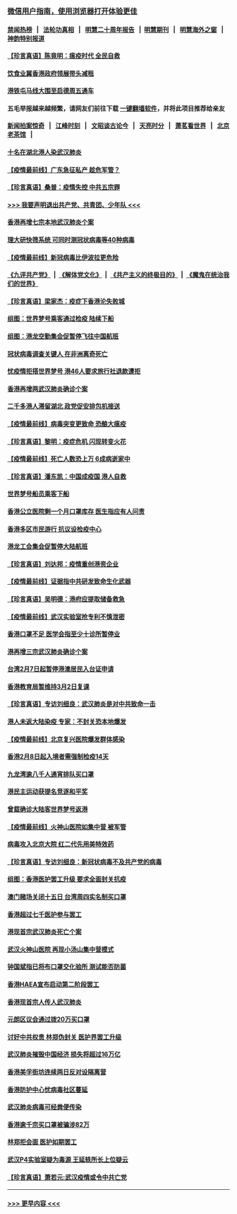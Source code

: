 ### [微信用户指南，使用浏览器打开体验更佳](https://github.com/gfw-breaker/banned-news1/blob/master/indexes/wechat-guide.md?t=0)
#### [禁闻热榜](热点新闻.md?t=0)  &nbsp;&nbsp;|&nbsp;&nbsp; [法轮功真相](https://github.com/gfw-breaker/truth/blob/master/README.md?t=0) &nbsp;&nbsp;|&nbsp;&nbsp; [明慧二十周年报告](https://github.com/gfw-breaker/mh-reports/blob/master/README.md?t=0) &nbsp;&nbsp;|&nbsp;&nbsp;[明慧期刊](https://github.com/gfw-breaker/mh-qikan) &nbsp;&nbsp;|&nbsp;&nbsp; [明慧海外之窗](https://github.com/gfw-breaker/mh-news/blob/master/README.md?t=0) &nbsp;&nbsp;|&nbsp;&nbsp; [神韵特别报道](https://github.com/gfw-breaker/mh-news/blob/master/shenyun.md?t=0)
#### [【珍言真语】陈竟明：瘟疫时代 全民自救](../pages/nsc415/n11866765.md?t=02140502) 
#### [饮食业冀香港政府领展带头减租](../pages/nsc415/n11864876.md?t=02140502) 
#### [港铁屯马线大围至启德周五通车](../pages/nsc415/n11864842.md?t=02140502) 
#### 五毛举报越来越频繁，请网友们前往下载 [一键翻墙软件](https://github.com/gfw-breaker/ssr-accounts)，并将此项目推荐给亲友
#### [新闻拍案惊奇](https://github.com/gfw-breaker/banned-news1/blob/master/pages/link4.md) &nbsp;&nbsp;|&nbsp;&nbsp; [江峰时刻](https://github.com/gfw-breaker/banned-news1/blob/master/pages/link4.md) &nbsp;&nbsp;|&nbsp;&nbsp; [文昭谈古论今](https://github.com/gfw-breaker/banned-news1/blob/master/pages/link4.md) &nbsp;&nbsp;|&nbsp;&nbsp; [天亮时分](https://github.com/gfw-breaker/banned-news1/blob/master/pages/link4.md) &nbsp;&nbsp;|&nbsp;&nbsp; [萧茗看世界](https://github.com/gfw-breaker/banned-news1/blob/master/pages/link4.md) &nbsp;&nbsp;|&nbsp;&nbsp; [北京老茶馆](https://github.com/gfw-breaker/banned-news1/blob/master/pages/link4.md) &nbsp;&nbsp;|&nbsp;&nbsp; 
#### [十名在湖北港人染武汉肺炎](../pages/nsc415/n11864807.md?t=02140502) 
#### [【疫情最前线】广东急征私产 趁危军管？](../pages/nsc415/n11864205.md?t=02140502) 
#### [【珍言真语】桑普：疫情失控 中共五宗罪](../pages/nsc415/n11864157.md?t=02140502) 
#### [>>> 我要声明退出共产党、共青团、少年队 <<<](https://github.com/begood0513/goodnews/blob/master/quit/letter.md) 
#### [香港再增七宗本地武汉肺炎个案](../pages/nsc415/n11862405.md?t=02140502) 
#### [理大研快筛系统 可同时测冠状病毒等40种病毒](../pages/nsc415/n11862376.md?t=02140502) 
#### [【疫情最前线】新冠病毒比伊波拉更危险](../pages/nsc415/n11862199.md?t=02140502) 
#### [《九评共产党》](https://github.com/begood0513/9ping.md/blob/master/README.md) &nbsp;|&nbsp; [《解体党文化》](../../../../jtdwh.md/blob/master/README.md)  &nbsp;|&nbsp; [《共产主义的终极目的》](../../../../gczydzjmd.md/blob/master/README.md) &nbsp;|&nbsp; [《魔鬼在统治我们的世界》](../../../../mgztzwmdsj.md/blob/master/README.md) 
#### [【珍言真语】梁家杰：疫症下香港沦失败城](../pages/nsc415/n11861588.md?t=02140502) 
#### [组图：世界梦号乘客通过检疫 陆续下船](../pages/nsc415/n11858302.md?t=02140502) 
#### [组图：港龙空勤集会促暂停飞往中国航班](../pages/nsc415/n11858190.md?t=02140502) 
#### [冠状病毒调查关键人 在非洲离奇死亡](../pages/nsc415/n11859798.md?t=02140502) 
#### [忧疫情拒搭世界梦号 港46人要求旅行社退款遭拒](../pages/nsc415/n11859849.md?t=02140502) 
#### [香港再增两武汉肺炎确诊个案](../pages/nsc415/n11859833.md?t=02140502) 
#### [二千多港人滞留湖北 政党促安排包机接送](../pages/nsc415/n11859831.md?t=02140502) 
#### [【疫情最前线】病毒突变更致命 恐酿大瘟疫](../pages/nsc415/n11859604.md?t=02140502) 
#### [【珍言真语】黎明：疫症危机 闪现转变火花](../pages/nsc415/n11859199.md?t=02140502) 
#### [【疫情最前线】死亡人数恐上万 6成病逝家中](../pages/nsc415/n11856687.md?t=02140502) 
#### [【珍言真语】潘东凯：中国成疫国 港人自救](../pages/nsc415/n11856962.md?t=02140502) 
#### [世界梦号船员乘客下船](../pages/nsc415/n11856883.md?t=02140502) 
#### [香港公立医院剩一个月口罩库存 医生指应有人问责](../pages/nsc415/n11856875.md?t=02140502) 
#### [香港多区市民游行 抗议设检疫中心](../pages/nsc415/n11856866.md?t=02140502) 
#### [港龙工会集会促暂停大陆航班](../pages/nsc415/n11856840.md?t=02140502) 
#### [【珍言真语】刘达邦：疫情重创港资企业](../pages/nsc415/n11854274.md?t=02140502) 
#### [【疫情最前线】证据指中共研发致命生化武器](../pages/nsc415/n11853087.md?t=02140502) 
#### [【珍言真语】吴明德：港府应提取储备救急](../pages/nsc415/n11852734.md?t=02140502) 
#### [【疫情最前线】武汉实验室抢专利不慎泄密](../pages/nsc415/n11850310.md?t=02140502) 
#### [香港口罩不足 医学会指至少十诊所暂停业](../pages/nsc415/n11850301.md?t=02140502) 
#### [港再增三宗武汉肺炎确诊个案](../pages/nsc415/n11850328.md?t=02140502) 
#### [台湾2月7日起暂停港澳居民入台证申请](../pages/nsc415/n11850304.md?t=02140502) 
#### [香港教育局暂维持3月2日复课](../pages/nsc415/n11850260.md?t=02140502) 
#### [【珍言真语】专访刘细良：武汉肺炎是对中共致命一击](../pages/nsc415/n11849934.md?t=02140502) 
#### [港人未返大陆染疫 专家：不封关恐本地爆发](../pages/nsc415/n11848021.md?t=02140502) 
#### [【疫情最前线】北京复兴医院爆发群体感染](../pages/nsc415/n11847626.md?t=02140502) 
#### [香港2月8日起入境者需强制检疫14天](../pages/nsc415/n11847658.md?t=02140502) 
#### [九龙湾逾八千人通宵排队买口罩](../pages/nsc415/n11847647.md?t=02140502) 
#### [港民主运动获提名竞逐和平奖](../pages/nsc415/n11847633.md?t=02140502) 
#### [曾载确诊大陆客世界梦号返港](../pages/nsc415/n11847608.md?t=02140502) 
#### [【疫情最前线】火神山医院如集中营 被军管](../pages/nsc415/n11847524.md?t=02140502) 
#### [病毒攻入北京大院 红二代先用美特效药](../pages/nsc415/n11847427.md?t=02140502) 
#### [【珍言真语】专访刘细良：新冠状病毒不及共产党的病毒](../pages/nsc415/n11847164.md?t=02140502) 
#### [组图：香港医护罢工升级 要求全面封关抗疫](../pages/nsc415/n11844107.md?t=02140502) 
#### [澳门赌场关闭十五日 台湾周四实名制买口罩](../pages/nsc415/n11845083.md?t=02140502) 
#### [香港超过七千医护参与罢工](../pages/nsc415/n11845051.md?t=02140502) 
#### [港现首宗武汉肺炎死亡个案](../pages/nsc415/n11844998.md?t=02140502) 
#### [武汉火神山医院 再现小汤山集中营模式](../pages/nsc415/n11844763.md?t=02140502) 
#### [钟国斌指已将布口罩交化验所 测试能否防菌](../pages/nsc415/n11842783.md?t=02140502) 
#### [香港HAEA宣布启动第二阶段罢工](../pages/nsc415/n11842723.md?t=02140502) 
#### [香港现首宗人传人武汉肺炎](../pages/nsc415/n11842766.md?t=02140502) 
#### [元朗区议会通过拨20万买口罩](../pages/nsc415/n11842754.md?t=02140502) 
#### [讨好中共权贵 林郑伪封关 医护界罢工升级](../pages/nsc415/n11842359.md?t=02140502) 
#### [武汉肺炎摧毁中国经济 损失将超过16万亿](../pages/nsc415/n11839723.md?t=02140502) 
#### [香港美孚街坊连续两日反对设隔离营](../pages/nsc415/n11839962.md?t=02140502) 
#### [香港防护中心忧病毒社区蔓延](../pages/nsc415/n11839933.md?t=02140502) 
#### [武汉肺炎病毒可经粪便传染](../pages/nsc415/n11839939.md?t=02140502) 
#### [香港逾千宗买口罩被骗涉82万](../pages/nsc415/n11839914.md?t=02140502) 
#### [林郑拒会面 医护如期罢工](../pages/nsc415/n11839892.md?t=02140502) 
#### [武汉P4实验室疑为毒源 王延轶所长上位疑云](../pages/nsc415/n11835543.md?t=02140502) 
#### [【珍言真语】萧若元:武汉疫情或令中共亡党](../pages/nsc415/n11829394.md?t=02140502) 

----
#### [ >>> 更早内容 <<< ](../indexes/nsc415-earlier.md)
